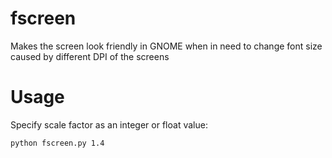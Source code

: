 fscreen
===========

Makes the screen look friendly in GNOME when in need to change font size caused by different DPI of the screens

# Usage
Specify scale factor as an integer or float value:
```bash
python fscreen.py 1.4
```

